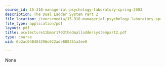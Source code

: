 ```yaml
---
course_id: 15-310-managerial-psychology-laboratory-spring-2003
description: The Dual Ladder System Part 2
file_location: /coursemedia/15-310-managerial-psychology-laboratory-spring-2003/6b2ac040484296c622ade808251a3ee0_ocwlecture11bmar1703thedualladdersystempart2.pdf
file_type: application/pdf
layout: pdf
title: ocwlecture11bmar1703thedualladdersystempart2.pdf
type: course
uid: 6b2ac040484296c622ade808251a3ee0

---
```

None